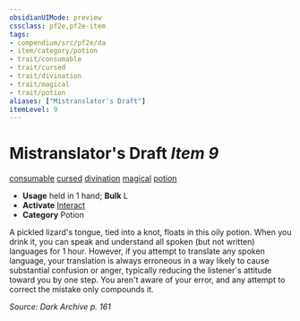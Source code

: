 ```yaml
---
obsidianUIMode: preview
cssclass: pf2e,pf2e-item
tags:
- compendium/src/pf2e/da
- item/category/potion
- trait/consumable
- trait/cursed
- trait/divination
- trait/magical
- trait/potion
aliases: ["Mistranslator's Draft"]
itemLevel: 9
---
```

# Mistranslator's Draft *Item 9*  
[consumable](../../../rules/traits/consumable.md)  [cursed](../../../rules/traits/cursed-gmg.md)  [divination](../../../rules/traits/divination.md)  [magical](../../../rules/traits/magical.md)  [potion](../../../rules/traits/potion.md)  

- **Usage** held in 1 hand; **Bulk** L
- **Activate** [Interact](../../../rules/actions/interact.md)
- **Category** Potion

A pickled lizard's tongue, tied into a knot, floats in this oily potion. When you drink it, you can speak and understand all spoken (but not written) languages for 1 hour. However, if you attempt to translate any spoken language, your translation is always erroneous in a way likely to cause substantial confusion or anger, typically reducing the listener's attitude toward you by one step. You aren't aware of your error, and any attempt to correct the mistake only compounds it.

*Source: Dark Archive p. 161*
